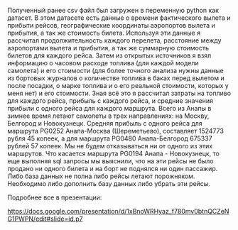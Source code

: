 Полученный ранее csv файл был загружен в    переменную python как датасет. В этом датасете есть данные о времени фактического
вылета и прибыти рейсов, географические    координаты аэропортов вылета и прибытия, а так же стоимость билета. Используя эти 
данные я рассчитал продолжительность каждого перелета, расстояние между аэропортами вылета и прибытия, а так же суммарную 
стоимость билетов для каждого рейса. Затем из открытых источников я взял информацию о часовом расходе топлива (для каждой модели
самолета) и его стоимости (для более точного анализа нужны данные из бортовых журналов о количестве топлива в баках перед 
вылетом и после посадки, о марке топлива и о его реальной стоимости, которых у меня нет) и его стоимости. Зная всё это я 
рассчитал затраты на топливо для каждого рейса, прибыль с каждого рейса, и средние значения прибыли с одного рейса для каждого 
маршрута.
Всего из Анапы в зимнее время летают самолеты в трех направлениях: на Москву, Белгород и Новокузнецк. Средняя прибыль с одного рейса для маршрута PG0252 Анапа-Москва (Шереметьево), составляет 1524773 рубля 45 копеек, а для маршрута PG0480 Анапа-Белгород 675337 рублей 57 копеек. Мы не будем отказываться ни от одного из этих маршрутов. Что касается маршрута PG0194 Анапа - Новокузнецк, то еще выполняя sql запросы мы выяснили, что на эти рейсы не было продано ни одного билета и на борт не поднялся ни один пассажир. Либо база данных не полна либо рейсы летают порожняком. Необходимо либо дополнить базу данных либо убрать эти рейсы.

Подробнее все в презентации:

https://docs.google.com/presentation/d/1xBnoWRHyaz_f780mv0btnQCZeNG1PWPN/edit#slide=id.p7

